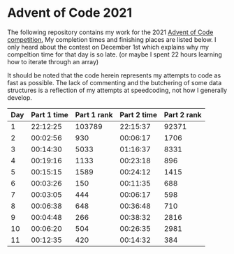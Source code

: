 # Advent of Code 2021

The following repository contains my work for the 2021 [Advent of Code competition.](https://adventofcode.com) My completion times and finishing places are listed below.  I only heard about the contest on December 1st which explains why my compeltion time for that day is so late. (or maybe I spent 22 hours learning how to iterate through an array)  

It should be noted that the code herein represents my attempts to code as fast as possible. The lack of commenting and the butchering of some data structures is a reflection of my attempts at speedcoding, not how I generally develop.  

| Day | Part 1 time | Part 1 rank | Part 2 time | Part 2 rank |
| --- | ----------- | ----------- | ----------- | ----------- |
| 1   | 22:12:25    | 103789      | 22:15:37    | 92371       |
| 2   | 00:02:56    | 930         | 00:06:17    | 1706        |
| 3   | 00:14:30    | 5033        | 01:16:37    | 8331        |
| 4   | 00:19:16    | 1133        | 00:23:18    | 896         |
| 5   | 00:15:15    | 1589        | 00:24:12    | 1415        |
| 6   | 00:03:26    | 150         | 00:11:35    | 688         |
| 7   | 00:03:05    | 444         | 00:06:17    | 598         |
| 8   | 00:06:38    | 648         | 00:36:48    | 710         |
| 9   | 00:04:48    | 266         | 00:38:32    | 2816        |
| 10  | 00:06:20    | 504         | 00:26:35    | 2981        |
| 11  | 00:12:35    | 420         | 00:14:32    | 384         |
